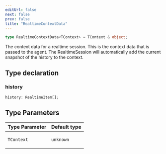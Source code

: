 ```yaml
---
editUrl: false
next: false
prev: false
title: "RealtimeContextData"
---
```


```ts
type RealtimeContextData<TContext> = TContext & object;
```

The context data for a realtime session. This is the context data that is passed to the agent.
The RealtimeSession will automatically add the current snapshot of the history to the context.

## Type declaration

### history

```ts
history: RealtimeItem[];
```

## Type Parameters

<table>
<thead>
<tr>
<th>Type Parameter</th>
<th>Default type</th>
</tr>
</thead>
<tbody>
<tr>
<td>

`TContext`

</td>
<td>

`unknown`

</td>
</tr>
</tbody>
</table>
